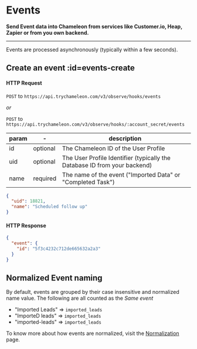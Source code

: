 # Events

**Send Event data into Chameleon from services like Customer.io, Heap, Zapier or from you own backend.**

------

Events are processed asynchronously (typically within a few seconds).

## Create an event :id=events-create

#### HTTP Request

`POST` to `https://api.trychameleon.com/v3/observe/hooks/events` 

*or*

`POST` to `https://api.trychameleon.com/v3/observe/hooks/:account_secret/events`

| param | -        | description                                                  |
| ----- | -------- | ------------------------------------------------------------ |
| id    | optional | The Chameleon ID of the User Profile                         |
| uid   | optional | The User Profile Identifier (typically the Database ID from your backend) |
| name  | required | The name of the event ("Imported Data" or "Completed Task")  |

```json
{
  "uid": 18821,
  "name": "Scheduled follow up"
}
```

#### HTTP Response

```json
{
  "event": {
    "id": "5f3c4232c712de665632a2a3"
  }
}
```

## Normalized Event naming

By default, events are grouped by their case insensitive and normalized name value. The following are all counted as the _Same event_

- "Imported Leads" => `imported_leads`
- "ImporteD leads" => `imported_leads`
- "imported-leads" => `imported_leads`

To know more about how events are normalized, visit the [Normalization](http://concepts/normalization.md?id=events) page.

